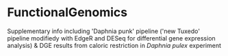# FunctionalGenomics
Supplementary info including 'Daphnia punk' pipeline ('new Tuxedo' pipeline modifiedy with EdgeR and DESeq for differential gene expression analysis) & DGE results from caloric restriction in _Daphnia pulex_ experiment
